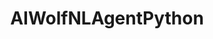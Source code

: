 ---
title: AIWolfNLAgentPython
description: 人狼知能大会自然言語部門向けのリモート対戦接続システムです。
lang: Python3
GitHub: https://github.com/aiwolfdial/AIWolfNLAgentPython
page: /research
---